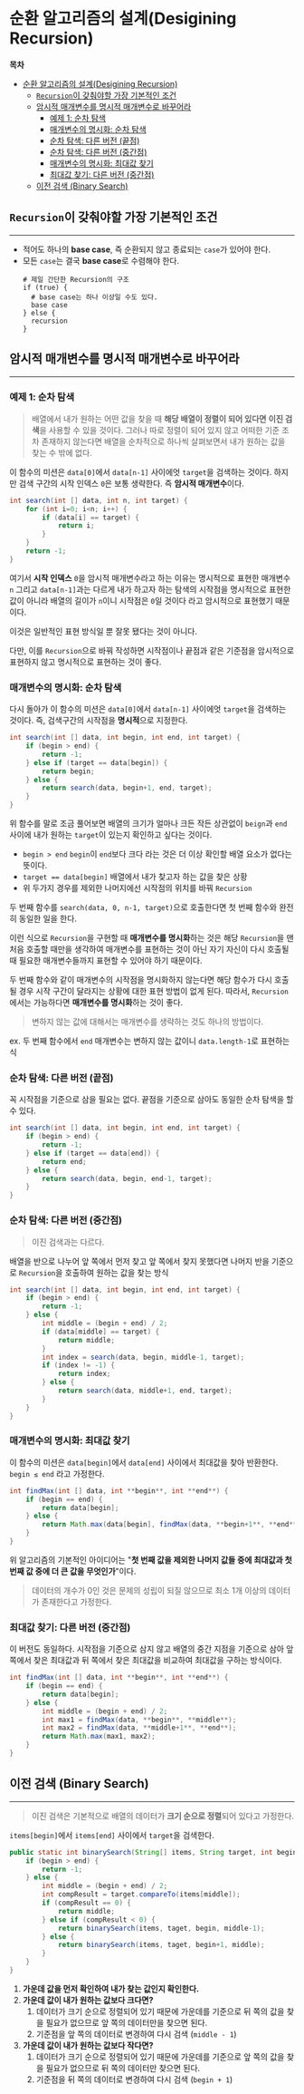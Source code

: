 # 순환 알고리즘의 설계(Desigining Recursion)

**목차**

- [순환 알고리즘의 설계(Desigining Recursion)](#순환-알고리즘의-설계desigining-recursion)
  - [`Recursion`이 갖춰야할 가장 기본적인 조건](#recursion이-갖춰야할-가장-기본적인-조건)
  - [암시적 매개변수를 명시적 매개변수로 바꾸어라](#암시적-매개변수를-명시적-매개변수로-바꾸어라)
    - [예제 1: 순차 탐색](#예제-1-순차-탐색)
    - [매개변수의 명시화: 순차 탐색](#매개변수의-명시화-순차-탐색)
    - [순차 탐색: 다른 버전 (끝점)](#순차-탐색-다른-버전-끝점)
    - [순차 탐색: 다른 버전 (중간점)](#순차-탐색-다른-버전-중간점)
    - [매개변수의 명시화: 최대값 찾기](#매개변수의-명시화-최대값-찾기)
    - [최대값 찾기: 다른 버전 (중간점)](#최대값-찾기-다른-버전-중간점)
  - [이전 검색 (Binary Search)](#이전-검색-binary-search)

## `Recursion`이 갖춰야할 가장 기본적인 조건

---

- 적어도 하나의 **base case**, 즉 순환되지 않고 종료되는 `case`가 있어야 한다.
- 모든 `case`는 결국 **base case**로 수렴해야 한다.
  ```
  # 제일 간단한 Recursion의 구조
  if (true) {
  	# base case는 하나 이상일 수도 있다.
  	base case
  } else {
  	recursion
  }
  ```

## 암시적 매개변수를 명시적 매개변수로 바꾸어라

---

### 예제 1: 순차 탐색

> 배열에서 내가 원하는 어떤 값을 찾을 때 **해당 배열이 정렬이 되어 있다면** **이진 검색**을 사용할 수 있을 것이다. 그러나 따로 정렬이 되어 있지 않고 어떠한 기준 조차 존재하지 않는다면 배열을 순차적으로 하나씩 살펴보면서 내가 원하는 값을 찾는 수 밖에 없다.

이 함수의 미션은 `data[0]`에서 `data[n-1]` 사이에엇 `target`을 검색하는 것이다. 하지만 검색 구간의 시작 인덱스 `0`은 보통 생략한다. 즉 **암시적 매개변수**이다.

```java
int search(int [] data, int n, int target) {
	for (int i=0; i<n; i++) {
		if (data[i] == target) {
			return i;
		}
	}
	return -1;
}
```

여기서 **시작 인덱스** `0`을 암시적 매개변수라고 하는 이유는 명시적으로 표현한 매개변수 `n` 그리고 `data[n-1]`과는 다르게 내가 하고자 하는 탐색의 시작점을 명시적으로 표현한 값이 아니라 배열의 길이가 `n`이니 시작점은 `0`일 것이다 라고 암시적으로 표현했기 때문이다.

이것은 일반적인 표현 방식일 뿐 잘못 됐다는 것이 아니다.

다만, 이를 `Recursion`으로 바꿔 작성하면 시작점이나 끝점과 같은 기준점을 암시적으로 표현하지 않고 명시적으로 표현하는 것이 좋다.

### 매개변수의 명시화: 순차 탐색

다시 돌아가 이 함수의 미션은 `data[0]`에서 `data[n-1]` 사이에엇 `target`을 검색하는 것이다. 즉, 검색구간의 시작점을 **명시적**으로 지정한다.

```java
int search(int [] data, int begin, int end, int target) {
	if (begin > end) {
		return -1;
	} else if (target == data[begin]) {
		return begin;
	} else {
		return search(data, begin+1, end, target);
	}
}
```

위 함수를 말로 조금 풀어보면 배열의 크기가 얼마나 크든 작든 상관없이 `beign`과 `end` 사이에 내가 원하는 `target`이 있는지 확인하고 싶다는 것이다.

- `begin > end`
  `begin`이 `end`보다 크다 라는 것은 더 이상 확인할 배열 요소가 없다는 뜻이다.
- `target == data[begin]`
  배열에서 내가 찾고자 하는 값을 찾은 상황
- 위 두가지 경우를 제외한 나머지에선 시작점의 위치를 바꿔 `Recursion`

두 번째 함수를 `search(data, 0, n-1, target)`으로 호출한다면 첫 번째 함수와 완전히 동일한 일을 한다.

이런 식으로 `Recursion`을 구현할 때 **매개변수를 명시화**하는 것은 해당 `Recursion`을 맨 처음 호출할 때만을 생각하여 매개변수를 표현하는 것이 아닌 자기 자신이 다시 호출될 때 필요한 매개변수들까지 표현할 수 있어야 하기 때문이다.

두 번째 함수와 같이 매개변수의 시작점을 명시화하지 않는다면 해당 함수가 다시 호출될 경우 시작 구간이 달라지는 상황에 대한 표현 방법이 없게 된다. 따라서, `Recursion`에서는 가능하다면 **매개변수를 명시화**하는 것이 좋다.

> 변하지 않는 값에 대해서는 매개변수를 생략하는 것도 하나의 방법이다.

ex. 두 번째 함수에서 `end` 매개변수는 변하지 않는 값이니 `data.length-1`로 표현하는 식

>

### 순차 탐색: 다른 버전 (끝점)

꼭 시작점을 기준으로 삼을 필요는 없다. 끝점을 기준으로 삼아도 동일한 순차 탐색을 할 수 있다.

```java
int search(int [] data, int begin, int end, int target) {
	if (begin > end) {
		return -1;
	} else if (target == data[end]) {
		return end;
	} else {
		return search(data, begin, end-1, target);
	}
}
```

### 순차 탐색: 다른 버전 (중간점)

> 이진 검색과는 다르다.

배열을 반으로 나누어 앞 쪽에서 먼저 찾고 앞 쪽에서 찾지 못했다면 나머지 반을 기준으로 `Recursion`을 호출하여 원하는 값을 찾는 방식

```java
int search(int [] data, int begin, int end, int target) {
	if (begin > end) {
		return -1;
	} else {
		int middle = (begin + end) / 2;
		if (data[middle] == target) {
			return middle;
		}
		int index = search(data, begin, middle-1, target);
		if (index != -1) {
			return index;
		} else {
			return search(data, middle+1, end, target);
		}
	}
}
```

### 매개변수의 명시화: 최대값 찾기

이 함수의 미션은 `data[begin]`에서 `data[end]` 사이에서 최대값을 찾아 반환한다. `begin ≤ end` 라고 가정한다.

```java
int findMax(int [] data, int **begin**, int **end**) {
	if (begin == end) {
		return data[begin];
	} else {
		return Math.max(data[begin], findMax(data, **begin+1**, **end**));
	}
}
```

위 알고리즘의 기본적인 아이디어는 "**첫 번째 값을 제외한 나머지 값들 중에 최대값과 첫 번째 값 중에 더 큰 값을 무엇인가**"이다.

> 데이터의 개수가 0인 것은 문제의 성립이 되질 않으므로 최소 1개 이상의 데이터가 존재한다고 가정한다.

### 최대값 찾기: 다른 버전 (중간점)

이 버전도 동일하다. 시작점을 기준으로 삼지 않고 배열의 중간 지점을 기준으로 삼아 앞 쪽에서 찾은 최대값과 뒤 쪽에서 찾은 최대값을 비교하여 최대값을 구하는 방식이다.

```java
int findMax(int [] data, int **begin**, int **end**) {
	if (begin == end) {
		return data[begin];
	} else {
		int middle = (begin + end) / 2;
		int max1 = findMax(data, **begin**, **middle**);
		int max2 = findMax(data, **middle+1**, **end**);
		return Math.max(max1, max2);
	}
}
```

## 이전 검색 (Binary Search)

---

> 이진 검색은 기본적으로 배열의 데이터가 **크기 순으로 정렬**되어 있다고 가정한다.

`items[begin]`에서 `items[end]` 사이에서 `target`을 검색한다.

```java
public static int binarySearch(String[] items, String target, int begin, int end) {
	if (begin > end) {
		return -1;
	} else {
		int middle = (begin + end) / 2;
		int compResult = target.compareTo(items[middle]);
		if (compResult == 0) {
			return middle;
		} else if (compResult < 0) {
			return binarySearch(items, taget, begin, middle-1);
		} else {
			return binarySearch(items, taget, begin+1, middle);
		}
	}
}
```

1. **가운데 값을 먼저 확인하여 내가 찾는 값인지 확인한다.**
2. **가운데 값이 내가 원하는 값보다 크다면?**
   1. 데이터가 크기 순으로 정렬되어 있기 때문에 가운데를 기준으로 뒤 쪽의 값을 찾을 필요가 없으므로 앞 쪽의 데이터만을 찾으면 된다.
   2. 기준점을 앞 쪽의 데이터로 변경하여 다시 검색 (`middle - 1`)
3. **가운데 값이 내가 원하는 값보다 작다면?**
   1. 데이터가 크기 순으로 정렬되어 있기 때문에 가운데를 기준으로 앞 쪽의 값을 찾을 필요가 없으므로 뒤 쪽의 데이터만 찾으면 된다.
   2. 기준점을 뒤 쪽의 데이터로 변경하여 다시 검색 (`begin + 1`)
